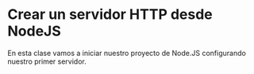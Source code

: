 # Crear un servidor HTTP desde NodeJS

En esta clase vamos a iniciar nuestro proyecto de Node.JS configurando nuestro primer servidor.
